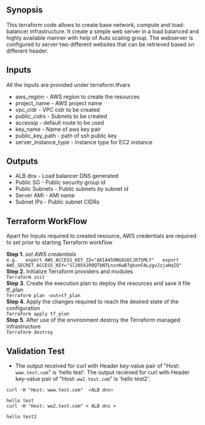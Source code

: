 ## Synopsis ##

This terraform code allows to create base network, compute and load-balancer infrastructure. It create a simple web server in a load balanced and highly available manner with help of Auto scaling group. The webserver is configured to server two different websites that can be retrieved based on different header.

## Inputs ##
  All the inputs are provided under terraform.tfvars
  
  * aws_region - AWS region to create the resources
  * project_name - AWS project name
  * vpc_cidr - VPC cidr to be created
  * public_cidrs - Subnets to be created
  * accessip - default route to be used
  * key_name - Name of aws key pair
  * public_key_path - path of ssh public key
  * server_instance_type - instance type for EC2 instance

## Outputs ##

  * ALB dns - Load balancer DNS generated
  * Public SG - Public security group id
  * Public Subnets - Public subnets by subnet id
  * Server AMI - AMI name
  * Subnet IPs - Public subnet CIDRs

## Terraform WorkFlow ##
Apart for Inputs required to created resource, AWS credentials are required to 
set prior to starting Terraform workflow

**Step 1.** *set AWS credentials*   
      ```e.g.  
        export AWS_ACCESS_KEY_ID="AKIA45ONG6SOCJR7SMLY"  
        export AWS_SECRET_ACCESS_KEY="Sl205XJROQTbNTLnsnKwB7gkonFALygv2zjaHqIQ"```    
**Step 2.** Initialize Terraform providers and modules  
    ```Terraform init```  
**Step 3.** Create the execution plan to deploy the resources and save it file tf_plan  
    ```Terraform plan -out=tf_plan```  
**Step 4.** Apply the changes required to reach the desired state of the configuration   
    ```Terraform apply tf_plan```  
**Step 5.** After use of the environment destroy the Terraform managed infrastructure   
    ```Terraform destroy```  

## Validation Test ##  

* The output received for curl with Header key-value pair of "Host: `www.test.com`" is 'hello test'.
  The output received for curl with Header key-value pair of "Host: `ww2.test.com`" is 'hello test2'.  

```
curl -H "Host: www.test.com"  <ALB dns>

hello test  
curl -H "Host: ww2.test.com" < ALB dns >

hello test2
```


